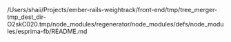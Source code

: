 /Users/shaii/Projects/ember-rails-weightrack/front-end/tmp/tree_merger-tmp_dest_dir-O2skC020.tmp/node_modules/regenerator/node_modules/defs/node_modules/esprima-fb/README.md